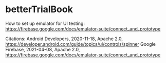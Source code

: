 # betterTrialBook

How to set up emulator for UI testing: https://firebase.google.com/docs/emulator-suite/connect_and_prototype

Citations:
Android Developers, 2020-11-18, Apache 2.0, https://developer.android.com/guide/topics/ui/controls/spinner
Google Firebase, 2021-04-08, Apache 2.0, https://firebase.google.com/docs/emulator-suite/connect_and_prototype
